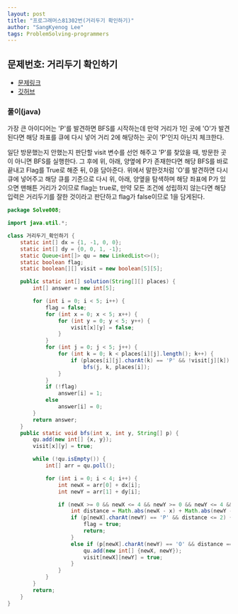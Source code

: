 ```yaml
---
layout: post
title: "프로그래머스81302번(거리두기 확인하기)"
author: "SangKyenog Lee"
tags: ProblemSolving-programmers
---
```


## 문제번호: 거리두기 확인하기
- [문제링크](https://programmers.co.kr/learn/courses/30/lessons/81302)
- [깃허브](https://github.com/sksk713/PS/blob/master/Solve008/%EA%B1%B0%EB%A6%AC%EB%91%90%EA%B8%B0_%ED%99%95%EC%9D%B8%ED%95%98%EA%B8%B0.java)

### 풀이(java)
가장 큰 아이디어는 'P'를 발견하면 BFS를 시작하는데 만약 거리가 1인 곳에 'O'가 발견된다면 해당 좌표를 큐에 다시 넣어 거리 2에 해당하는 곳이 'P'인지 아닌지 체크한다.

일단 방문했는지 안했는지 판단할 visit 변수를 선언 해주고 'P'를 찾았을 때, 방문한 곳이 아니면 BFS를 실행한다. 그 후에 위, 아래, 양옆에 P가 존재한다면 해당 BFS를 바로 끝내고 Flag를 True로 해준 뒤, 0을 담아준다. 위에서 말한것처럼 'O'를 발견하면 다시 큐에 넣어주고 해당 큐를 기준으로 다시 위, 아래, 양옆을 탐색하며 해당 좌표에 P가 있으면 맨해튼 거리가 2이므로 flag는 true로, 만약 모든 조건에 성립하지 않는다면 해당 입력은 거리두기를 잘한 것이라고 판단하고 flag가 false이므로 1을 담게된다.

```java
package Solve008;

import java.util.*;

class 거리두기_확인하기 {
    static int[] dx = {1, -1, 0, 0};
    static int[] dy = {0, 0, 1, -1};
    static Queue<int[]> qu = new LinkedList<>();
    static boolean flag;
    static boolean[][] visit = new boolean[5][5];

    public static int[] solution(String[][] places) {
        int[] answer = new int[5];

        for (int i = 0; i < 5; i++) {
            flag = false;
            for (int x = 0; x < 5; x++) {
                for (int y = 0; y < 5; y++) {
                    visit[x][y] = false;
                }
            }
            for (int j = 0; j < 5; j++) {
                for (int k = 0; k < places[i][j].length(); k++) {
                    if (places[i][j].charAt(k) == 'P' && !visit[j][k])
                        bfs(j, k, places[i]);
                }
            }
            if (!flag)
                answer[i] = 1;
            else
                answer[i] = 0;
        }
        return answer;
    }
    public static void bfs(int x, int y, String[] p) {
        qu.add(new int[] {x, y});
        visit[x][y] = true;

        while (!qu.isEmpty()) {
            int[] arr = qu.poll();

            for (int i = 0; i < 4; i++) {
                int newX = arr[0] + dx[i];
                int newY = arr[1] + dy[i];

                if (newX >= 0 && newX <= 4 && newY >= 0 && newY <= 4 && !visit[newX][newY]) {
                    int distance = Math.abs(newX - x) + Math.abs(newY - y);
                    if (p[newX].charAt(newY) == 'P' && distance <= 2) {
                        flag = true;
                        return;
                    }
                    else if (p[newX].charAt(newY) == 'O' && distance == 1) {
                        qu.add(new int[] {newX, newY});
                        visit[newX][newY] = true;
                    }
                }
            }
        }
        return;
    }
}
```

